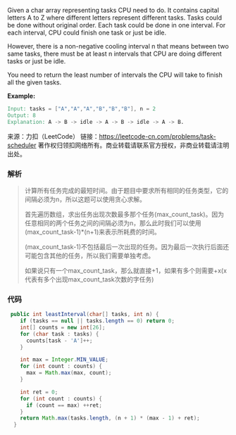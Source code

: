 Given a char array representing tasks CPU need to do. It contains capital letters A to Z where different letters represent different tasks. Tasks could be done without original order. Each task could be done in one interval. For each interval, CPU could finish one task or just be idle.

However, there is a non-negative cooling interval n that means between two same tasks, there must be at least n intervals that CPU are doing different tasks or just be idle.

You need to return the least number of intervals the CPU will take to finish all the given tasks.



**Example:**

```verilog
Input: tasks = ["A","A","A","B","B","B"], n = 2
Output: 8
Explanation: A -> B -> idle -> A -> B -> idle -> A -> B.
```



来源：力扣（LeetCode）
链接：https://leetcode-cn.com/problems/task-scheduler
著作权归领扣网络所有。商业转载请联系官方授权，非商业转载请注明出处。





### 解析

> 计算所有任务完成的最短时间。由于题目中要求所有相同的任务类型，它的间隔必须为n，所以这题可以使用贪心求解。
>
> 首先遍历数组，求出任务出现次数最多那个任务(max_count_task)。因为任意相同的两个任务之间的间隔必须为n，那么此时我们可以使用(max_count_task-1)*(n+1)来表示所耗费的时间。
>
> (max_count_task-1)不包括最后一次出现的任务。因为最后一次执行后面还可能包含其他的任务，所以我们需要单独考虑。
>
> 如果说只有一个max_count_task，那么就直接+1，如果有多个则需要+x(x代表有多个出现max_count_task次数的字任务)





### 代码

```java
 public int leastInterval(char[] tasks, int n) {
    if (tasks == null || tasks.length == 0) return 0;
    int[] counts = new int[26];
    for (char task : tasks) {
      counts[task - 'A']++;
    }

    int max = Integer.MIN_VALUE;
    for (int count : counts) {
      max = Math.max(max, count);
    }

    int ret = 0;
    for (int count : counts) {
      if (count == max) ++ret;
    }
    return Math.max(tasks.length, (n + 1) * (max - 1) + ret);
  }
```

